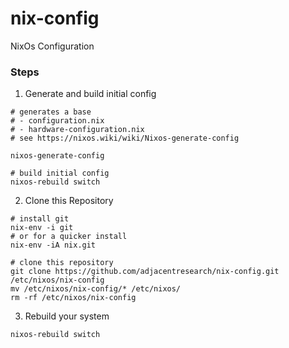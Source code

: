 # nix-config
NixOs Configuration

### Steps 

1. Generate and build initial config

```
# generates a base 
# - configuration.nix
# - hardware-configuration.nix
# see https://nixos.wiki/wiki/Nixos-generate-config

nixos-generate-config

# build initial config
nixos-rebuild switch
```

2. Clone this Repository
```
# install git
nix-env -i git
# or for a quicker install 
nix-env -iA nix.git

# clone this repository
git clone https://github.com/adjacentresearch/nix-config.git /etc/nixos/nix-config
mv /etc/nixos/nix-config/* /etc/nixos/
rm -rf /etc/nixos/nix-config
```

3. Rebuild your system

```
nixos-rebuild switch
```

